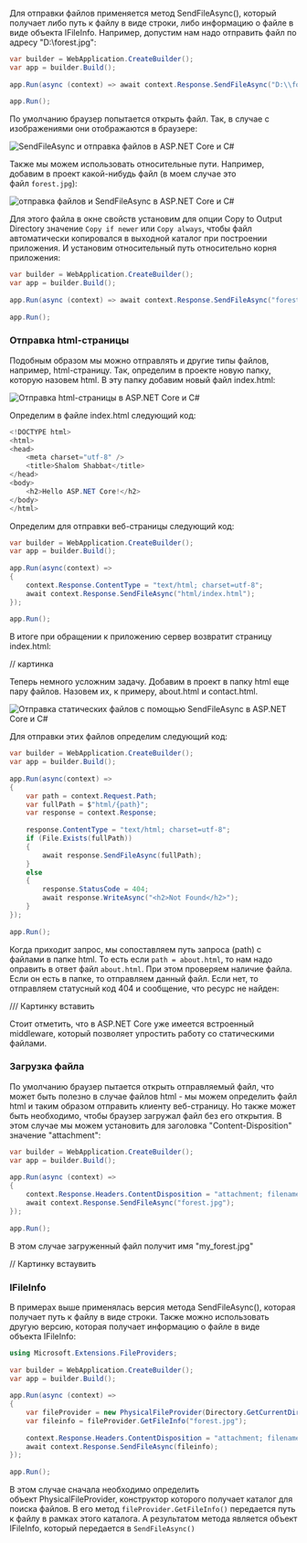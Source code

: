 Для отправки файлов применяется метод SendFileAsync(), который получает либо путь к файлу в виде строки, либо информацию о файле в виде объекта IFileInfo. Например, допустим нам надо отправить файл по адресу "D:\\forest.jpg":

```cs
var builder = WebApplication.CreateBuilder();
var app = builder.Build();
 
app.Run(async (context) => await context.Response.SendFileAsync("D:\\forest.jpg"));
 
app.Run();
```

По умолчанию браузер попытается открыть файл. Так, в случае с изображениями они отображаются в браузере:

![SendFileAsync и отправка файлов в ASP.NET Core и C#](https://metanit.com/sharp/aspnet6/pics/2.11.png)

Также мы можем использовать относительные пути. Например, добавим в проект какой-нибудь файл (в моем случае это файл `forest.jpg`):

![отправка файлов и SendFileAsync в ASP.NET Core и C#](https://metanit.com/sharp/aspnet6/pics/2.13.png)

Для этого файла в окне свойств установим для опции Copy to Output Directory значение `Copy if newer` или `Copy always`, чтобы файл автоматически копировался в выходной каталог при построении приложения. И установим относительный путь относительно корня приложения:

```cs
var builder = WebApplication.CreateBuilder();
var app = builder.Build();
 
app.Run(async (context) => await context.Response.SendFileAsync("forest.jpg"));
 
app.Run();
```
### Отправка html-страницы

Подобным образом мы можно отправлять и другие типы файлов, например, html-страницу. Так, определим в проекте новую папку, которую назовем html. В эту папку добавим новый файл index.html:

![Отправка html-страницы в ASP.NET Core и C#](https://metanit.com/sharp/aspnet6/pics/2.22.png)

Определим в файле index.html следующий код:

```cs
<!DOCTYPE html>
<html>
<head>
    <meta charset="utf-8" />
    <title>Shalom Shabbat</title>
</head>
<body>
    <h2>Hello ASP.NET Core!</h2>
</body>
</html>
```

Определим для отправки веб-страницы следующий код:

```cs
var builder = WebApplication.CreateBuilder();
var app = builder.Build();
 
app.Run(async(context) => 
{
    context.Response.ContentType = "text/html; charset=utf-8";
    await context.Response.SendFileAsync("html/index.html");
});
 
app.Run();
```

В итоге при обращении к приложению сервер возвратит страницу index.html:


// картинка


Теперь немного усложним задачу. Добавим в проект в папку html еще пару файлов. Назовем их, к примеру, about.html и contact.html.

![Отправка статических файлов с помощью SendFileAsync в ASP.NET Core и C#](https://metanit.com/sharp/aspnet6/pics/2.24.png)

Для отправки этих файлов определим следующий код:

```cs
var builder = WebApplication.CreateBuilder();
var app = builder.Build();
 
app.Run(async(context) => 
{
    var path = context.Request.Path;
    var fullPath = $"html/{path}";
    var response = context.Response;
 
    response.ContentType = "text/html; charset=utf-8";
    if (File.Exists(fullPath))
    {
        await response.SendFileAsync(fullPath);
    }
    else
    {
        response.StatusCode = 404;
        await response.WriteAsync("<h2>Not Found</h2>");
    }
});
 
app.Run();
```

Когда приходит запрос, мы сопоставляем путь запроса (path) с файлами в папке html. То есть если `path = about.html`, то нам надо оправить в ответ файл `about.html`. При этом проверяем наличие файла. Если он есть в папке, то отправляем данный файл. Если нет, то отправляем статусный код 404 и сообщение, что ресурс не найден:


/// Картинку вставить


Стоит отметить, что в ASP.NET Core уже имеется встроенный middleware, который позволяет упростить работу со статическими файлами.

### Загрузка файла

По умолчанию браузер пытается открыть отправляемый файл, что может быть полезно в случае файлов html - мы можем определить файл html и таким образом отправить клиенту веб-страницу. Но также может быть необходимо, чтобы браузер загружал файл без его открытия. В этом случае мы можем установить для заголовка "Content-Disposition" значение "attachment":

```cs
var builder = WebApplication.CreateBuilder();
var app = builder.Build();
 
app.Run(async (context) =>
{
    context.Response.Headers.ContentDisposition = "attachment; filename=my_forest.jpg";
    await context.Response.SendFileAsync("forest.jpg");
});
 
app.Run();
```

В этом случае загруженный файл получит имя "my_forest.jpg"

// Картинку встаувить

### IFileInfo

В примерах выше применялась версия метода SendFileAsync(), которая получает путь к файлу в виде строки. Также можно использовать другую версию, которая получает информацию о файле в виде объекта IFileInfo:

```cs
using Microsoft.Extensions.FileProviders;
 
var builder = WebApplication.CreateBuilder();
var app = builder.Build();
 
app.Run(async (context) =>
{
    var fileProvider = new PhysicalFileProvider(Directory.GetCurrentDirectory());
    var fileinfo = fileProvider.GetFileInfo("forest.jpg");
 
    context.Response.Headers.ContentDisposition = "attachment; filename=my_forest2.jpg";
    await context.Response.SendFileAsync(fileinfo);
});
 
app.Run();
```

В этом случае сначала необходимо определить объект PhysicalFileProvider, конструктор которого получает каталог для поиска файлов. В его метод `fileProvider.GetFileInfo()` передается путь к файлу в рамках этого каталога. А результатом метода является объект IFileInfo, который передается в `SendFileAsync()`